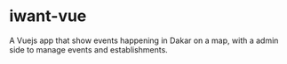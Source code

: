 # iwant-vue
A Vuejs app that show events  happening in Dakar on a map, with a admin side to manage events and establishments.
